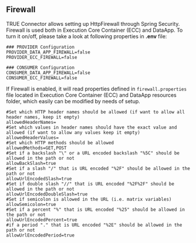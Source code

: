 ## Firewall <a href="#firewall" id="firewall"></a>

TRUE Connector allows setting up HttpFirewall through Spring Security. Firewall is used both in Execution Core Container (ECC) and DataApp. To turn it on/off, please take a look at following properties in **.env** file: 


```
### PROVIDER Configuration
PROVIDER_DATA_APP_FIREWALL=false
PROVIDER_ECC_FIREWALL=false

### CONSUMER Configuration
CONSUMER_DATA_APP_FIREWALL=false
CONSUMER_ECC_FIREWALL=false
```

If Firewall is enabled, it will read properties defined in `firewall.properties` file located in Execution Core Container (ECC) and DataApp resources folder, which easily can be modified by needs of setup.

```
#Set which HTTP header names should be allowed (if want to allow all header names, keep it empty)
allowedHeaderNames=
#Set which values in header names should have the exact value and allowed (if want to allow any values keep it empty)
allowedHeaderValues=
#Set which HTTP methods should be allowed
allowedMethods=GET,POST
#Set if a backslash "\" or a URL encoded backslash "%5C" should be allowed in the path or not
allowBackSlash=true
#Set if a slash "/" that is URL encoded "%2F" should be allowed in the path or not
allowUrlEncodedSlash=true
#Set if double slash "//" that is URL encoded "%2F%2F" should be allowed in the path or not
allowUrlEncodedDoubleSlash=true
#Set if semicolon is allowed in the URL (i.e. matrix variables)
allowSemicolon=true
#Set if a percent "%" that is URL encoded "%25" should be allowed in the path or not
allowUrlEncodedPercent=true
#if a period "." that is URL encoded "%2E" should be allowed in the path or not
allowUrlEncodedPeriod=true
```